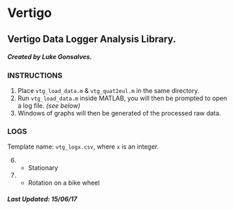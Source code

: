 # Vertigo
## Vertigo Data Logger Analysis Library.
##### Created by Luke Gonsalves.

### INSTRUCTIONS

1. Place `vtg_load_data.m` & `vtg_quat2eul.m` in the same directory.
2. Run `vtg_load_data.m` inside MATLAB, you will then be prompted to open a log file. _(see below)_
3. Windows of graphs will then be generated of the processed raw data.

### LOGS

Template name: `vtg_logx.csv`, where `x` is an integer.

6. - Stationary
7. - Rotation on a bike wheel

##### Last Updated: _15/06/17_
